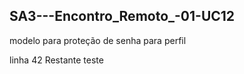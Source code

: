 ## SA3---Encontro_Remoto_-01-UC12
modelo para proteção de senha para perfil

linha 42 Restante teste

